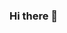 ### Hi there 👋

<!--
**Higor-Santanna/Higor-Santanna** is a ✨ _special_ ✨ repository because its `README.md` (this file) appears on your GitHub profile.

Here are some ideas to get you started:
- 🔭 Estou estudando 
- 🌱 I’m currently learning  HTML, CSS, JAVASCRIPT e React
- 🤔 I’m looking for help with ...
- 💬 Ask me about ...
- 📫 How to reach me: ...
- 😄 Pronouns: ...
- ⚡ Fun fact: ...
-->
